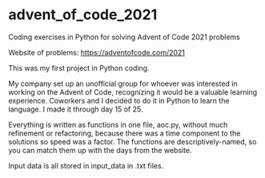 # advent_of_code_2021
Coding exercises in Python for solving Advent of Code 2021 problems

Website of problems: https://adventofcode.com/2021

This was my first project in Python coding.

My company set up an unofficial group for whoever was interested in working on the Advent of Code, recognizing it would be a valuable learning experience. Coworkers and I decided to do it in Python to learn the language. I made it through day 15 of 25.

Everything is written as functions in one file, aoc.py, without much refinement or refactoring, because there was a time component to the solutions so speed was a factor. The functions are descriptively-named, so you can match them up with the days from the website.

Input data is all stored in input_data in .txt files.
